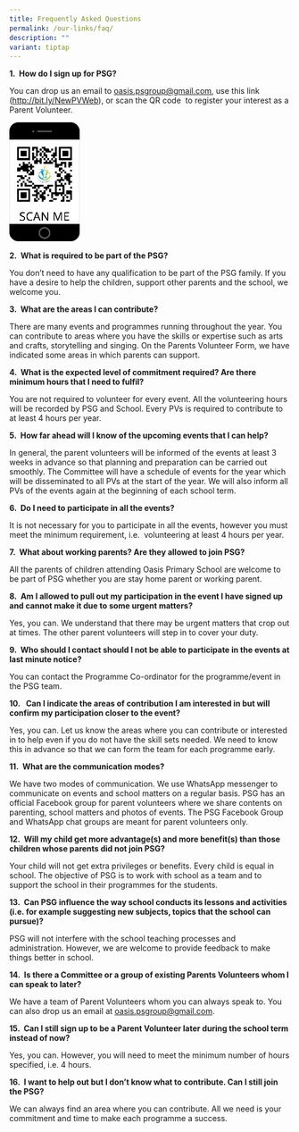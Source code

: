 ```yaml
---
title: Frequently Asked Questions
permalink: /our-links/faq/
description: ""
variant: tiptap
---
```

<p><strong>1.&nbsp; How do I sign up for PSG?</strong>
</p>
<p>You can drop us an email to&nbsp;<a href="mailto:oasis.psgroup@gmail.com" rel="noopener noreferrer nofollow" target="_blank">oasis.psgroup@gmail.com</a>, use
this link (<a href="http://bit.ly/NewPVWeb" rel="noopener noreferrer nofollow" target="_blank">http://bit.ly/NewPVWeb</a>),
or scan the QR code&nbsp; to register your interest as a Parent Volunteer.</p>
<div class="isomer-image-wrapper">
<img style="width: 25%;" height="auto" width="100%" src="/images/scan%20me%20parent.png">
</div>
<p><strong>2.&nbsp; What is required to be part of the PSG?</strong>
</p>
<p>You don’t need to have any qualification to be part of the PSG family.
If you have a desire to help the children, support other parents and the
school, we welcome you.</p>
<p><strong>3.&nbsp; What are the areas I can contribute?</strong>
</p>
<p>There are many events and programmes running throughout the year. You
can contribute to areas where you have the skills or expertise such as
arts and crafts, storytelling and singing. On the Parents Volunteer Form,
we have indicated some areas in which parents can support.</p>
<p><strong>4.&nbsp; What is the expected level of commitment required? Are there minimum hours that I need to fulfil?</strong>
</p>
<p>You are not required to volunteer for every event. All the volunteering
hours will be recorded by PSG and School. Every PVs is required to contribute
to at least 4 hours per year.</p>
<p><strong>5.&nbsp; How far ahead will I know of the upcoming events that I can help?</strong>
</p>
<p>In general, the parent volunteers will be informed of the events at least
3 weeks in advance so that planning and preparation can be carried out
smoothly. The Committee will have a schedule of events for the year which
will be disseminated to all PVs at the start of the year. We will also
inform all PVs of the events again at the beginning of each school term.</p>
<p><strong>6.&nbsp;&nbsp;Do I need to participate in all the events?</strong>
</p>
<p>It is not necessary for you to participate in all the events, however
you must meet the minimum requirement, i.e.&nbsp; volunteering at least
4 hours per year.</p>
<p><strong>7.&nbsp; What about working parents? Are they allowed to join PSG?</strong>
</p>
<p>All the parents of children attending Oasis Primary School are welcome
to be part of PSG whether you are stay home parent or working parent.</p>
<p><strong>8.&nbsp; Am I allowed to pull out my participation in the event I have signed up and cannot make it due to some urgent matters?</strong>
</p>
<p>Yes, you can. We understand that there may be urgent matters that crop
out at times. The other parent volunteers will step in to cover your duty.</p>
<p><strong>9.&nbsp; Who should I contact should I not be able to participate in the events at last minute notice?</strong>
</p>
<p>You can contact the Programme Co-ordinator for the programme/event in
the PSG team.</p>
<p><strong>10.&nbsp;&nbsp;&nbsp;Can I indicate the areas of contribution I am interested in but will confirm my participation closer to the event?</strong>
</p>
<p>Yes, you can. Let us know the areas where you can contribute or interested
in to help even if you do not have the skill sets needed. We need to know
this in advance so that we can form the team for each programme early.</p>
<p><strong>11.&nbsp; What are the communication modes?</strong>
</p>
<p>We have two modes of communication. We use WhatsApp messenger to communicate
on events and school matters on a regular basis. PSG has an official Facebook
group for parent volunteers where we share contents on parenting, school
matters and photos of events. The PSG Facebook Group and WhatsApp chat
groups are meant for parent volunteers only.</p>
<p><strong>12.&nbsp; Will my child get more advantage(s) and more benefit(s) than those children whose parents did not join PSG?</strong>
</p>
<p>Your child will not get extra privileges or benefits. Every child is equal
in school. The objective of PSG is to work with school as a team and to
support the school in their programmes for the students.</p>
<p><strong>13.&nbsp; Can PSG influence the way school conducts its lessons and activities (i.e. for example suggesting new subjects, topics that the school can pursue)?</strong>
</p>
<p>PSG will not interfere with the school teaching processes and administration.
However, we are welcome to provide feedback to make things better in school.</p>
<p><strong>14.&nbsp; Is there a Committee or a group of existing Parents Volunteers whom I can speak to later?</strong>
</p>
<p>We have a team of Parent Volunteers whom you can always speak to. You
can also drop us an email at <a href="oasis.psgroup@gmail.com" rel="noopener noreferrer nofollow" target="_blank">oasis.psgroup@gmail.com</a>.</p>
<p><strong>15.&nbsp; Can I still sign up to be a Parent Volunteer later during the school term instead of now?</strong>
</p>
<p>Yes, you can. However, you will need to meet the minimum number of hours
specified, i.e. 4 hours.</p>
<p><strong>16.&nbsp; I want to help out but I don’t know what to contribute. Can I still join the PSG?</strong>
</p>
<p>We can always find an area where you can contribute. All we need is your
commitment and time to make each programme a success.</p>